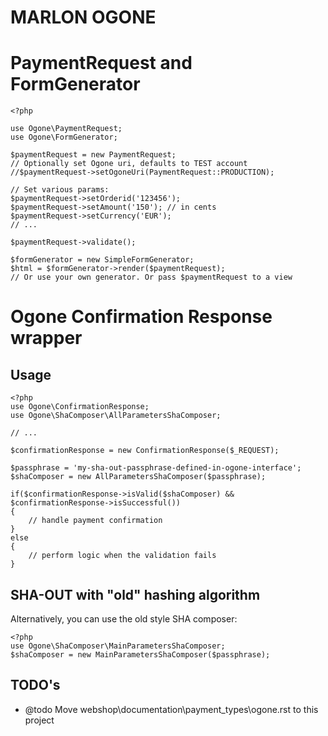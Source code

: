 # MARLON OGONE #

# PaymentRequest and FormGenerator #

	<?php

	use Ogone\PaymentRequest;
	use Ogone\FormGenerator;

	$paymentRequest = new PaymentRequest;
	// Optionally set Ogone uri, defaults to TEST account
	//$paymentRequest->setOgoneUri(PaymentRequest::PRODUCTION);

	// Set various params:
	$paymentRequest->setOrderid('123456');
	$paymentRequest->setAmount('150'); // in cents
	$paymentRequest->setCurrency('EUR');
	// ...

	$paymentRequest->validate();

	$formGenerator = new SimpleFormGenerator; 
	$html = $formGenerator->render($paymentRequest);
	// Or use your own generator. Or pass $paymentRequest to a view


# Ogone Confirmation Response wrapper #

## Usage ##

  	<?php
	use Ogone\ConfirmationResponse;
	use Ogone\ShaComposer\AllParametersShaComposer;

	// ...

	$confirmationResponse = new ConfirmationResponse($_REQUEST);

	$passphrase = 'my-sha-out-passphrase-defined-in-ogone-interface';
	$shaComposer = new AllParametersShaComposer($passphrase);
	
	if($confirmationResponse->isValid($shaComposer) && $confirmationResponse->isSuccessful())
	{
		// handle payment confirmation
	}
	else
	{
		// perform logic when the validation fails
	}

## SHA-OUT with "old" hashing algorithm ##

Alternatively, you can use the old style SHA composer: 

 	<?php
	use Ogone\ShaComposer\MainParametersShaComposer;
	$shaComposer = new MainParametersShaComposer($passphrase);



## TODO's ##

- @todo Move webshop\documentation\payment_types\ogone.rst to this project